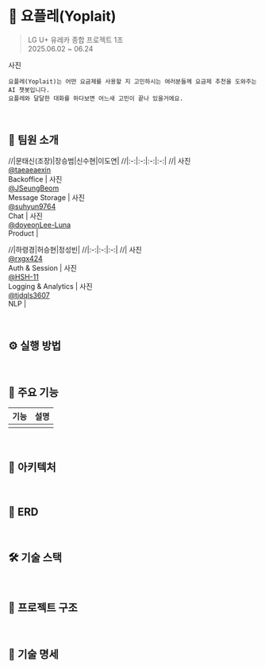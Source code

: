 # 🍦 요플레(Yoplait)

> LG U+ 유레카 종합 프로젝트 1조  
> 2025.06.02 ~ 06.24

사진

```
요플레(Yoplait)는 어떤 요금제를 사용할 지 고민하시는 여러분들께 요금제 추천을 도와주는 AI 챗봇입니다.
요플레와 달달한 대화를 하다보면 어느새 고민이 끝나 있을거에요.
```  

</br>

## 👥 팀원 소개

//|문태신(조장)|장승범|신수현|이도연|
//|:-:|:-:|:-:|:-:|
//| 사진 <br/> [@taeaeaexin](https://github.com/taeaeaexin) </br> Backoffice | 사진 <br/> [@JSeungBeom](https://github.com/JSeungBeom) <br/> Message Storage | 사진 <br/> [@suhyun9764](https://github.com/suhyun9764) <br/> Chat | 사진 <br/> [@doyeonLee-Luna](https://github.com/doyeonLee-Luna) <br/> Product |

//|하령경|허승현|정성빈|
//|:-:|:-:|:-:|
//| 사진 <br/> [@rxgx424](https://github.com/rxgx424) <br/> Auth & Session | 사진 <br/> [@HSH-11](https://github.com/HSH-11) <br/> Logging & Analytics | 사진 <br/> [@tjdqls3607](https://github.com/tjdqls3607) <br/> NLP |

<br/>

## ⚙️ 실행 방법

</br>

## 🚀 주요 기능

|기능|설명|
|-|-|
|||

<br/>

## 🧱 아키텍처

<br/>

## 🧩 ERD

<br/>

## 🛠️ 기술 스택

<br/>

## 📂 프로젝트 구조

<br/>

## 📑 기술 명세
